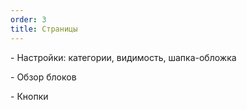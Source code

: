 ```yaml
---
order: 3
title: Страницы
---
```


\- Настройки: категории, видимость, шапка-обложка

\- Обзор блоков

\- Кнопки


